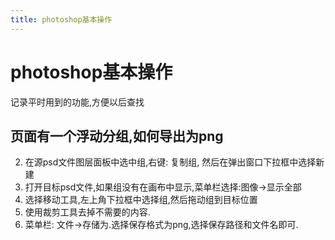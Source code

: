 ```yaml
---
title: photoshop基本操作
---
```


# photoshop基本操作

记录平时用到的功能,方便以后查找

## 页面有一个浮动分组,如何导出为png

2. 在源psd文件图层面板中选中组,右键: 复制组, 然后在弹出窗口下拉框中选择新建
3. 打开目标psd文件,如果组没有在画布中显示,菜单栏选择:图像->显示全部
4. 选择移动工具,左上角下拉框中选择组,然后拖动组到目标位置
5. 使用裁剪工具去掉不需要的内容.
6. 菜单栏: 文件->存储为.选择保存格式为png,选择保存路径和文件名即可.
